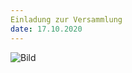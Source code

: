 ```yaml
---
Einladung zur Versammlung
date: 17.10.2020
---
```



![Bild](/images/Einladung.jpg)
<!-- more -->



